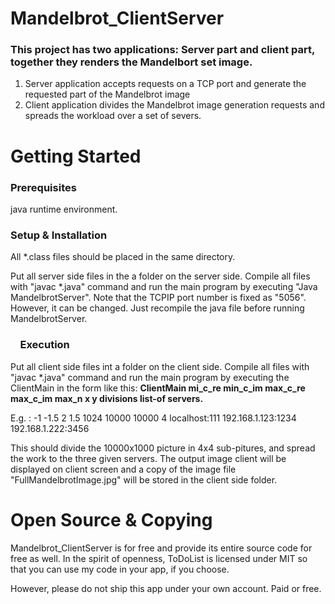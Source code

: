# Mandelbrot_ClientServer

### This project has two applications:  Server part and client part, together they renders the Mandelbort set image.  
1.  Server application accepts requests on a TCP port and generate the requested part of the Mandelbrot image
2.  Client application divides the Mandelbrot image generation requests and spreads the workload over a set of severs.

# Getting Started

### Prerequisites
java runtime environment.

###  Setup & Installation
All *.class files should be placed in the same directory.

Put all server side files in the a folder on the server side. Compile all files with "javac *.java" command and run the main program by executing "Java MandelbrotServer".  Note that the TCPIP port number is fixed as "5056".  However, it can be changed.  Just recompile the java file before running MandelbrotServer.

### &nbsp;&nbsp;&nbsp; Execution 

Put all client side files int a folder on the client side.  Compile all files with "javac *.java" command and run the main program by executing the ClientMain in the form like this: **ClientMain mi_c_re min_c_im max_c_re max_c_im max_n x y divisions list-of servers.**

E.g. :  -1 -1.5 2 1.5 1024 10000 10000 4 localhost:111 192.168.1.123:1234 192.168.1.222:3456

This should divide the 10000x1000 picture in 4x4 sub-pitures, and spread the work to the three given servers.  The output image client will be displayed on client screen and a copy of the image file "FullMandelbrotImage.jpg" will be stored in the client side folder.

# Open Source & Copying
Mandelbrot_ClientServer is for free and provide its entire source code for free as well. In the spirit of openness, ToDoList is licensed under MIT so that you can use my code in your app, if you choose.

However, please do not ship this app under your own account. Paid or free.

